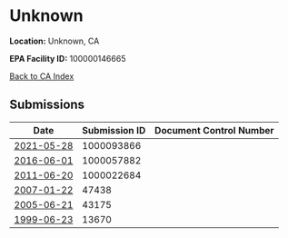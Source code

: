 # Unknown

**Location:** Unknown, CA

**EPA Facility ID:** 100000146665

[Back to CA Index](../../index.md)

## Submissions

| Date | Submission ID | Document Control Number |
|------|--------------|-------------------------|
| [2021-05-28](submissions/1000093866.md) | 1000093866 |  |
| [2016-06-01](submissions/1000057882.md) | 1000057882 |  |
| [2011-06-20](submissions/1000022684.md) | 1000022684 |  |
| [2007-01-22](submissions/47438.md) | 47438 |  |
| [2005-06-21](submissions/43175.md) | 43175 |  |
| [1999-06-23](submissions/13670.md) | 13670 |  |
